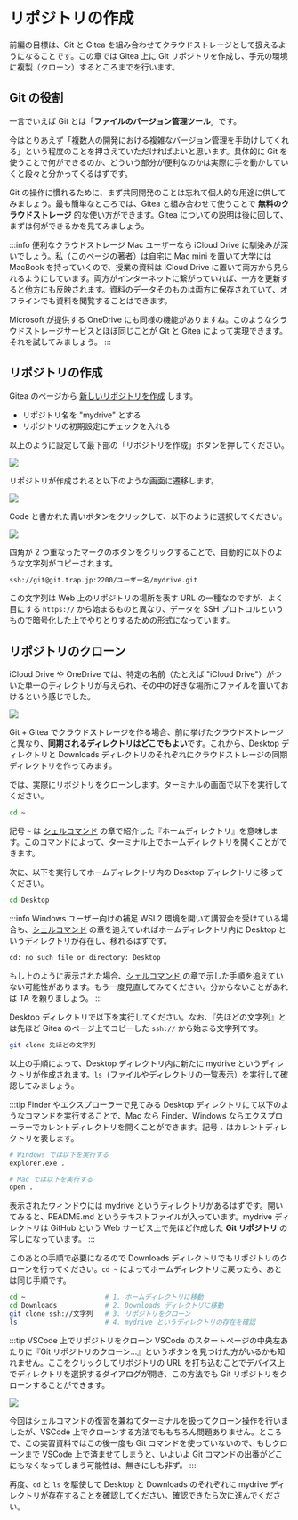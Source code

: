 # リポジトリの作成

前編の目標は、Git と Gitea を組み合わせてクラウドストレージとして扱えるようになることです。この章では Gitea 上に Git リポジトリを作成し、手元の環境に複製（クローン）するところまでを行います。

## Git の役割

一言でいえば Git とは「**ファイルのバージョン管理ツール**」です。

今はとりあえず「複数人の開発における複雑なバージョン管理を手助けしてくれる」という程度のことを押さえていただければよいと思います。具体的に Git を使うことで何ができるのか、どういう部分が便利なのかは実際に手を動かしていくと段々と分かってくるはずです。

Git の操作に慣れるために、まず共同開発のことは忘れて個人的な用途に供してみましょう。最も簡単なところでは、Gitea と組み合わせて使うことで **無料のクラウドストレージ** 的な使い方ができます。Gitea についての説明は後に回して、まずは何ができるかを見てみましょう。

:::info 便利なクラウドストレージ
Mac ユーザーなら iCloud Drive に馴染みが深いでしょう。私（このページの著者）は自宅に Mac mini を置いて大学には MacBook を持っていくので、授業の資料は iCloud Drive に置いて両方から見られるようにしています。両方がインターネットに繋がっていれば、一方を更新すると他方にも反映されます。資料のデータそのものは両方に保存されていて、オフラインでも資料を閲覧することはできます。

Microsoft が提供する OneDrive にも同様の機能がありますね。このようなクラウドストレージサービスとほぼ同じことが Git と Gitea によって実現できます。それを試してみましょう。
:::

## リポジトリの作成

Gitea のページから [新しいリポジトリを作成](https://git.trap.jp/repo/create) します。

- リポジトリ名を "mydrive" とする
- リポジトリの初期設定にチェックを入れる

以上のように設定して最下部の「リポジトリを作成」ボタンを押してください。

![](https://md.trap.jp/uploads/upload_56c165c7bbf7b3894e1f42d953dad939.png)

リポジトリが作成されると以下のような画面に遷移します。

![](https://md.trap.jp/uploads/upload_8998ee308cd12e4cec0984e09ce3c26c.png)

Code と書かれた青いボタンをクリックして、以下のように選択してください。

![](https://md.trap.jp/uploads/upload_368aa3097d8929cec234113df297f47e.png)

四角が 2 つ重なったマークのボタンをクリックすることで、自動的に以下のような文字列がコピーされます。

```txt
ssh://git@git.trap.jp:2200/ユーザー名/mydrive.git
```

この文字列は Web 上のリポジトリの場所を表す URL の一種なのですが、よく目にする `https://` から始まるものと異なり、データを SSH プロトコルというもので暗号化した上でやりとりするための形式になっています。

## リポジトリのクローン

iCloud Drive や OneDrive では、特定の名前（たとえば "iCloud Drive"）がついた単一のディレクトリが与えられ、その中の好きな場所にファイルを置いておけるという感じでした。

![](https://md.trap.jp/uploads/upload_463a69fe38aad51ec9417420d5723876.png)


Git + Gitea でクラウドストレージを作る場合、前に挙げたクラウドストレージと異なり、**同期されるディレクトリはどこでもよい**です。これから、Desktop ディレクトリと Downloads ディレクトリのそれぞれにクラウドストレージの同期ディレクトリを作ってみます。

では、実際にリポジトリをクローンします。ターミナルの画面で以下を実行してください。

```sh
cd ~
```

記号 `~` は [シェルコマンド](/text/chapter-1/shell-commands.html) の章で紹介した『ホームディレクトリ』を意味します。このコマンドによって、ターミナル上でホームディレクトリを開くことができます。

次に、以下を実行してホームディレクトリ内の Desktop ディレクトリに移ってください。

```sh
cd Desktop
```

:::info Windows ユーザー向けの補足
WSL2 環境を開いて講習会を受けている場合も、[シェルコマンド](/text/chapter-1/shell-commands.html#windows-%E3%83%A6%E3%83%BC%E3%82%B5%E3%82%99%E3%83%BC%E3%81%AE%E6%96%B9%E3%81%B8) の章を追えていればホームディレクトリ内に Desktop というディレクトリが存在し、移れるはずです。

```txt
cd: no such file or directory: Desktop
```

もし上のように表示された場合、[シェルコマンド](/text/chapter-1/shell-commands.html#windows-%E3%83%A6%E3%83%BC%E3%82%B5%E3%82%99%E3%83%BC%E3%81%AE%E6%96%B9%E3%81%B8) の章で示した手順を追えていない可能性があります。もう一度見直してみてください。分からないことがあれば TA を頼りましょう。
:::

Desktop ディレクトリで以下を実行してください。なお、『先ほどの文字列』とは先ほど Gitea のページ上でコピーした `ssh://` から始まる文字列です。

```sh
git clone 先ほどの文字列
```

以上の手順によって、Desktop ディレクトリ内に新たに mydrive というディレクトリが作成されます。`ls`（ファイルやディレクトリの一覧表示）を実行して確認してみましょう。

:::tip Finder やエクスプローラーで見てみる
Desktop ディレクトリにて以下のようなコマンドを実行することで、Mac なら Finder、Windows ならエクスプローラーでカレントディレクトリを開くことができます。記号 `.` はカレントディレクトリを表します。

```sh
# Windows では以下を実行する
explorer.exe .

# Mac では以下を実行する
open .
```

表示されたウィンドウには mydrive というディレクトリがあるはずです。開いてみると、README.md というテキストファイルが入っています。mydrive ディレクトリは GitHub という Web サービス上で先ほど作成した **Git リポジトリ** の写しになっています。
:::

このあとの手順で必要になるので Downloads ディレクトリでもリポジトリのクローンを行ってください。`cd ~` によってホームディレクトリに戻ったら、あとは同じ手順です。

```sh
cd ~              　　　 # 1. ホームディレクトリに移動
cd Downloads      　　　 # 2. Downloads ディレクトリに移動
git clone ssh://文字列   # 3. リポジトリをクローン
ls                　　　 # 4. mydrive というディレクトリの存在を確認
```

:::tip VSCode 上でリポジトリをクローン
VSCode のスタートページの中央左あたりに『Git リポジトリのクローン…』というボタンを見つけた方がいるかも知れません。ここをクリックしてリポジトリの URL を打ち込むことでデバイス上でディレクトリを選択するダイアログが開き、この方法でも Git リポジトリをクローンすることができます。

![](https://md.trap.jp/uploads/upload_db6e511be6ee2d1b002a87fd7945e529.png)

今回はシェルコマンドの復習を兼ねてターミナルを扱ってクローン操作を行いましたが、VSCode 上でクローンする方法でももちろん問題ありません。ところで、この実習資料ではこの後一度も Git コマンドを使っていないので、もしクローンまで VSCode 上で済ませてしまうと、いよいよ Git コマンドの出番がどこにもなくなってしまう可能性は、無きにしも非ず。
:::

再度、`cd` と `ls` を駆使して Desktop と Downloads のそれぞれに mydrive ディレクトリが存在することを確認してください。確認できたら次に進んでください。
